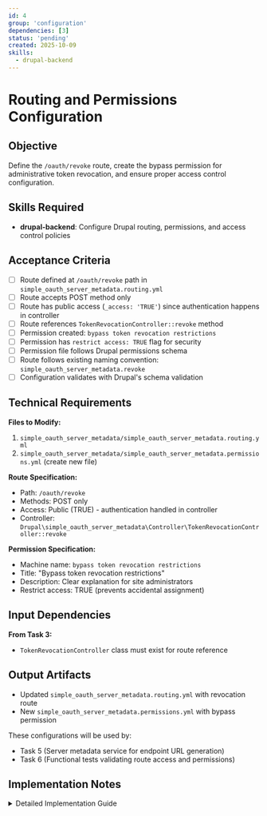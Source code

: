 ```yaml
---
id: 4
group: 'configuration'
dependencies: [3]
status: 'pending'
created: 2025-10-09
skills:
  - drupal-backend
---
```


# Routing and Permissions Configuration

## Objective

Define the `/oauth/revoke` route, create the bypass permission for administrative token revocation, and ensure proper access control configuration.

## Skills Required

- **drupal-backend**: Configure Drupal routing, permissions, and access control policies

## Acceptance Criteria

- [ ] Route defined at `/oauth/revoke` path in `simple_oauth_server_metadata.routing.yml`
- [ ] Route accepts POST method only
- [ ] Route has public access (`_access: 'TRUE'`) since authentication happens in controller
- [ ] Route references `TokenRevocationController::revoke` method
- [ ] Permission created: `bypass token revocation restrictions`
- [ ] Permission has `restrict access: TRUE` flag for security
- [ ] Permission file follows Drupal permissions schema
- [ ] Route follows existing naming convention: `simple_oauth_server_metadata.revoke`
- [ ] Configuration validates with Drupal's schema validation

## Technical Requirements

**Files to Modify:**

1. `simple_oauth_server_metadata/simple_oauth_server_metadata.routing.yml`
2. `simple_oauth_server_metadata/simple_oauth_server_metadata.permissions.yml` (create new file)

**Route Specification:**

- Path: `/oauth/revoke`
- Methods: POST only
- Access: Public (TRUE) - authentication handled in controller
- Controller: `Drupal\simple_oauth_server_metadata\Controller\TokenRevocationController::revoke`

**Permission Specification:**

- Machine name: `bypass token revocation restrictions`
- Title: "Bypass token revocation restrictions"
- Description: Clear explanation for site administrators
- Restrict access: TRUE (prevents accidental assignment)

## Input Dependencies

**From Task 3:**

- `TokenRevocationController` class must exist for route reference

## Output Artifacts

- Updated `simple_oauth_server_metadata.routing.yml` with revocation route
- New `simple_oauth_server_metadata.permissions.yml` with bypass permission

These configurations will be used by:

- Task 5 (Server metadata service for endpoint URL generation)
- Task 6 (Functional tests validating route access and permissions)

## Implementation Notes

<details>
<summary>Detailed Implementation Guide</summary>

### Routing Configuration

Add to `simple_oauth_server_metadata/simple_oauth_server_metadata.routing.yml`:

```yaml
simple_oauth_server_metadata.revoke:
  path: '/oauth/revoke'
  defaults:
    _controller: 'Drupal\simple_oauth_server_metadata\Controller\TokenRevocationController::revoke'
    _title: 'OAuth 2.0 Token Revocation'
  methods: [POST]
  requirements:
    _access: 'TRUE'
```

**Key Configuration Points:**

1. **Route name:** Follow convention `simple_oauth_server_metadata.{action}`
2. **Path:** RFC 7009 doesn't mandate specific path, but `/oauth/revoke` is conventional
3. **Methods:** POST only (RFC 7009 requirement)
4. **Access:** `'TRUE'` because authentication is handled in the controller via ClientAuthenticationService
5. **Title:** Used in system logs and admin interfaces

### Why Public Access?

The route has `_access: 'TRUE'` because:

- OAuth client authentication happens within the controller (not Drupal user authentication)
- Clients authenticate via HTTP Basic Auth or POST body credentials
- Drupal's route access system would interfere with OAuth authentication flow
- The controller handles all authentication and authorization logic

### Permissions Configuration

Create `simple_oauth_server_metadata/simple_oauth_server_metadata.permissions.yml`:

```yaml
bypass token revocation restrictions:
  title: 'Bypass token revocation restrictions'
  description: 'Allows revoking any OAuth token regardless of ownership. This is an administrative permission that should only be granted to trusted roles.'
  restrict access: TRUE
```

**Permission Design:**

1. **Machine name:** Descriptive, follows Drupal conventions
2. **Title:** Human-readable for permissions UI
3. **Description:** Clearly explains the security implications
4. **restrict access:** Prevents accidental assignment, shows warning in UI

### Permission Usage

The controller uses this permission to determine if ownership validation should be bypassed:

```php
$bypassOwnership = $this->currentUser->hasPermission('bypass token revocation restrictions');
$this->tokenRevocation->revokeToken($token, $clientId, $bypassOwnership);
```

**Use cases for bypass permission:**

- Site administrators managing OAuth tokens
- Cleanup scripts for revoked users
- Security incident response (revoking compromised tokens)
- Testing and debugging in development environments

### Drupal Permission Best Practices

- **Never use "administer" prefix** unless it's actually a site-wide admin permission
- **Use "bypass" prefix** for permissions that circumvent normal access checks
- **Set restrict access** for sensitive permissions that could impact security
- **Provide clear description** so site builders understand the implications

### Route Validation

After implementing, validate with:

```bash
# Clear cache to register new route
vendor/bin/drush cache:rebuild

# Check route exists
vendor/bin/drush route:list | grep revoke

# Check permission exists
vendor/bin/drush config:get user.role.administrator permissions
```

### Testing Route Configuration

Test route is accessible:

```bash
# Should return 400 (missing token parameter) or 401 (missing client auth)
curl -X POST https://your-site.com/oauth/revoke

# Should return 400 (missing token)
curl -X POST https://your-site.com/oauth/revoke \
  -u "client_id:client_secret"
```

### Integration with Existing Routes

Check existing routes in `simple_oauth_server_metadata.routing.yml` to ensure consistency:

- Follow the same structure and formatting
- Use similar naming patterns
- Match access control patterns for other OAuth endpoints

### Common Issues to Avoid

1. **Don't use `_permission` requirement** - This checks Drupal user permissions, not OAuth client credentials
2. **Don't restrict by role** - OAuth clients aren't Drupal users
3. **Don't use CSRF protection** - OAuth uses different security mechanisms
4. **Don't cache responses** - Token revocation must be immediate

### Documentation

The permission should be documented in the module's README or help text explaining:

- When to grant this permission
- Security implications
- Typical roles that need it (e.g., "Site Administrator")

</details>
